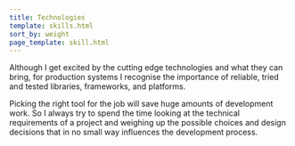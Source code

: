 ```yaml
---
title: Technologies
template: skills.html
sort_by: weight
page_template: skill.html
---
```


Although I get excited by the cutting edge technologies and what they can bring, for production systems I recognise the importance of reliable, tried and tested libraries, frameworks, and platforms.

Picking the right tool for the job will save huge amounts of development work. So I always try to spend the time looking at the technical requirements of a project and weighing up the possible choices and design decisions that in no small way influences the development process.
